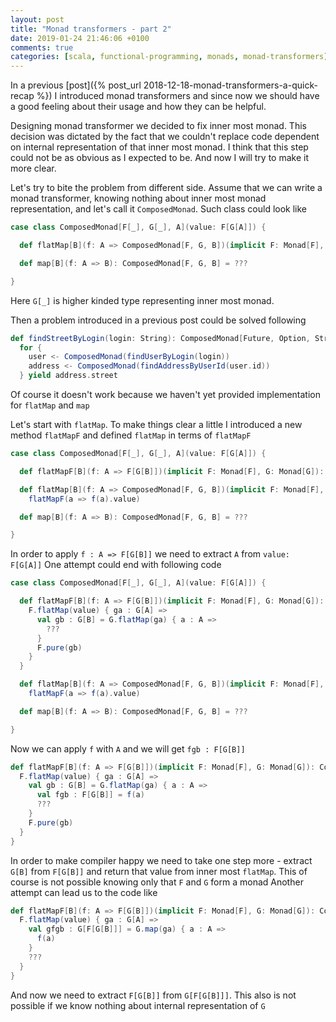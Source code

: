 ```yaml
---
layout: post
title: "Monad transformers - part 2"
date: 2019-01-24 21:46:06 +0100
comments: true
categories: [scala, functional-programming, monads, monad-transformers]
---
```


In a previous [post]({% post_url 2018-12-18-monad-transformers-a-quick-recap %})
I introduced monad transformers and since now we should have a good feeling
about their usage and how they can be helpful.

Designing monad transformer we decided to fix inner most monad. This
decision was dictated by the fact that we couldn't replace code dependent
on internal representation of that inner most monad. I think that this step
could not be as obvious as I expected to be. And now I will try to
make it more clear.

Let's try to bite the problem from different side. Assume that we can write
a monad transformer, knowing nothing about inner most monad
representation, and let's call it `ComposedMonad`.
Such class could look like
```scala
case class ComposedMonad[F[_], G[_], A](value: F[G[A]]) {

  def flatMap[B](f: A => ComposedMonad[F, G, B])(implicit F: Monad[F], G: Monad[G]): ComposedMonad[F, G, B] = ???

  def map[B](f: A => B): ComposedMonad[F, G, B] = ???

}
```
Here `G[_]` is higher kinded type representing inner most monad.

Then a problem introduced in a previous post could be solved following
```scala
def findStreetByLogin(login: String): ComposedMonad[Future, Option, String] =
  for {
    user <- ComposedMonad(findUserByLogin(login))
    address <- ComposedMonad(findAddressByUserId(user.id))
  } yield address.street
```

Of course it doesn't work because we haven't yet provided implementation for `flatMap` and `map`

Let's start with `flatMap`. To make things clear a little I introduced a new
method `flatMapF` and defined `flatMap` in terms of `flatMapF`
```scala
case class ComposedMonad[F[_], G[_], A](value: F[G[A]]) {

  def flatMapF[B](f: A => F[G[B]])(implicit F: Monad[F], G: Monad[G]): ComposedMonad[F, G, B] = ???

  def flatMap[B](f: A => ComposedMonad[F, G, B])(implicit F: Monad[F], G: Monad[G]): ComposedMonad[F, G, B] =
    flatMapF(a => f(a).value)

  def map[B](f: A => B): ComposedMonad[F, G, B] = ???

}
```
In order to apply `f : A => F[G[B]]` we need to extract `A` from `value: F[G[A]]`
One attempt could end with following code
```scala
case class ComposedMonad[F[_], G[_], A](value: F[G[A]]) {

  def flatMapF[B](f: A => F[G[B]])(implicit F: Monad[F], G: Monad[G]): ComposedMonad[F, G, B] = ComposedMonad[F, G, B] {
    F.flatMap(value) { ga : G[A] =>
      val gb : G[B] = G.flatMap(ga) { a : A =>
        ???
      }
      F.pure(gb)
    }
  }

  def flatMap[B](f: A => ComposedMonad[F, G, B])(implicit F: Monad[F], G: Monad[G]): ComposedMonad[F, G, B] =
    flatMapF(a => f(a).value)

  def map[B](f: A => B): ComposedMonad[F, G, B] = ???

}
```
Now we can apply `f` with `A` and we will get `fgb : F[G[B]]`
```scala
def flatMapF[B](f: A => F[G[B]])(implicit F: Monad[F], G: Monad[G]): ComposedMonad[F, G, B] = ComposedMonad[F, G, B] {
  F.flatMap(value) { ga : G[A] =>
    val gb : G[B] = G.flatMap(ga) { a : A =>
      val fgb : F[G[B]] = f(a)
      ???
    }
    F.pure(gb)
  }
}
```
In order to make compiler happy we need to take one step more - extract
`G[B]` from `F[G[B]]` and return that value from inner most `flatMap`.
This of course is not possible knowing only that `F` and `G` form a monad
Another attempt can lead us to the code like
```scala
def flatMapF[B](f: A => F[G[B]])(implicit F: Monad[F], G: Monad[G]): ComposedMonad[F, G, B] = ComposedMonad[F, G, B] {
  F.flatMap(value) { ga : G[A] =>
    val gfgb : G[F[G[B]]] = G.map(ga) { a : A =>
      f(a)
    }
    ???
  }
}
```
And now we need to extract `F[G[B]]` from `G[F[G[B]]]`. This also is not possible
if we know nothing about internal representation of `G`